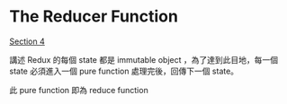 The Reducer Function
=============

[Section 4](https://egghead.io/lessons/javascript-redux-the-reducer-function?series=getting-started-with-redux)


講述 Redux 的每個 state 都是 immutable object ，為了達到此目地，每一個 state 必須進入一個 pure function 處理完後，回傳下一個 state。

此 pure function 即為 reduce function
